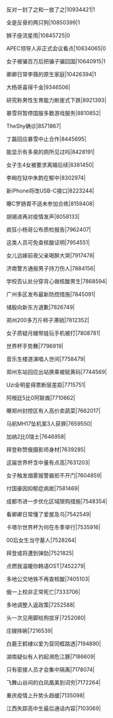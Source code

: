 反对一封了之和一放了之|10934421|1

全是反骨的两只狗|10850399|1

狮子座流星雨|10845725|0

APEC领导人非正式会议看点|10834065|0

女子被骗百万后把骗子骗回国|10640915|1

卿卿日常李薇的原生家庭|10426394|1

大杨哥喜得千金|9346506|

研究称男性生育能力断崖式下跌|8921393|

暴雪将暂停国服多数游戏服务|8810852|

TheShy确诊|8571867|

丁磊回应暴雪中止合作|8445695|

能显示有多臭的厕所见过吗|8428191|

女子生4女被要求离婚后续|8381450|

李峋在狱中朱韵在郁中|8302974|

新iPhone将改USB-C接口|8223244|

曝C罗肠胃不适未参加合练|8159408|

胡锡进再对疫情发声|8058133|

疯狂小杨哥公布质检报告|7962407|

这类人员可免查核酸证明|7954551|

女儿远嫁前夜父亲喝醉大哭|7917478|

济南警方通报男子持刀伤人|7884156|

学校否认处分穿背心做核酸男生|7868594|

广州多区发布最新防控措施|7845091|

储殷向新东方道歉|7826749|

郑州200多万斤柿子滞销|7812352|

女子质疑月嫂带娃玩手机被打|7808781|

世界杯手势舞|7796919|

音乐生楼道演唱人世间|7758479|

郑州东站回应出站换乘被赋黄码|7744569|

Uzi全明星得票断层差距|7715751|

阿根廷5比0阿联酋|7710662|

曝郑州封控区有人高价卖蔬菜|7662017|

马航MH17坠机案3人获罪|7659550|

加纳2比0瑞士|7646958|

拜登称赞俄摄影师身材|7639285|

这届世界杯含中量有点高|7631203|

女子触发烟雾报警器拒不开门|7604859|

付国豪因抑郁症病故|7581469|

成都市进一步优化区域限购措施|7548354|

看卿卿日常懂了爱屋及乌|7542549|

卡塔尔世界杯为何在冬季举行|7535916|

00后女生当守墓人|7528264|

拜登或将遭到弹劾|7521825|

点燃我温暖你韩语OST|7452279|

多地公交地铁不再查核酸|7405103|

俄一上校非正常死亡|7333706|

多地调整入返政策|7252588|

头一次见用脚给狗拔牙|7252080|

庄嫂摔碗|7216539|

白鹿王鹤棣以爱为营同框路透|7194890|

湖南疑似有人钓起濒危江豚|7186609|

只有密接人员才会集中隔离|7178074|

飞舞山谷间的白凤凰美到词穷|7172264|

重庆疫情上升势头趋缓|7135098|

江西失踪高中生最后通话内容|7103069|

